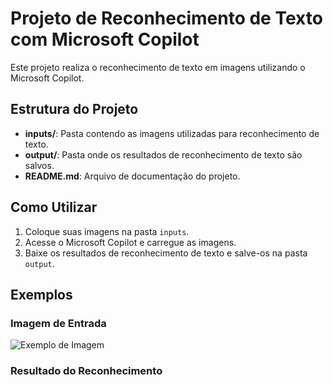 # Projeto de Reconhecimento de Texto com Microsoft Copilot

Este projeto realiza o reconhecimento de texto em imagens utilizando o Microsoft Copilot.

## Estrutura do Projeto

- **inputs/**: Pasta contendo as imagens utilizadas para reconhecimento de texto.
- **output/**: Pasta onde os resultados de reconhecimento de texto são salvos.
- **README.md**: Arquivo de documentação do projeto.

## Como Utilizar

1. Coloque suas imagens na pasta `inputs`.
2. Acesse o Microsoft Copilot e carregue as imagens.
3. Baixe os resultados de reconhecimento de texto e salve-os na pasta `output`.

## Exemplos

### Imagem de Entrada

![Exemplo de Imagem](inputs/exemplo.png)

### Resultado do Reconhecimento

